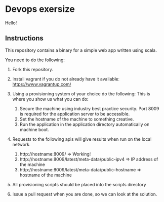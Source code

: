 # Devops exersize

Hello!

## Instructions

This repository contains a binary for a simple web app written using scala.

You need to do the following:

1. Fork this repository. 

2. Install vagrant if you do not already have it available: https://www.vagrantup.com/

3. Using a provisioning system of your choice do the following: This
   is where you show us what you can do:

    1. Secure the machine using industry best practice security. Port 8009
    is required for the application server to be accessible.
    2. Set the hostname of the machine to something creative. 
    3. Run the application in the application directory automatically
       on machine boot. 

4. Requests to the following apis will give results when run on the
local network.
    1. http://hostname:8009/ => Working!
    2. http://hostname:8009/latest/meta-data/public-ipv4 => IP address of
    the machine
    3. http://hostname:8009/latest/meta-data/public-hostname => hostname of
    the machine 


5. All provisioning scripts should be placed into the scripts
   directory

6. Issue a pull request when you are done, so we can look at the solution.
